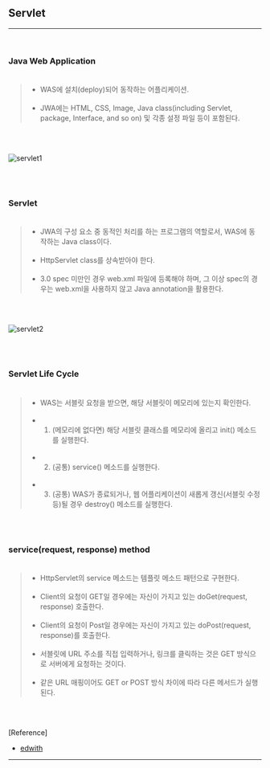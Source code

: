 Servlet
-------

---

<br>

### Java Web Application<br><br>

> -	WAS에 설치(deploy)되어 동작하는 어플리케이션.<br><br>
> -	JWA에는 HTML, CSS, Image, Java class(including Servlet, package, Interface, and so on) 및 각종 설정 파일 등이 포함된다.

<br><br>

![servlet1](https://user-images.githubusercontent.com/56240505/69651203-13775700-10b3-11ea-8140-b1bc22adc0a8.png)

<br><br>

### Servlet<br><br>

> -	JWA의 구성 요소 중 동적인 처리를 하는 프로그램의 역할로서, WAS에 동작하는 Java class이다.<br><br>
> -	HttpServlet class를 상속받아야 한다.<br><br>
> -	3.0 spec 미만인 경우 web.xml 파일에 등록해야 하며, 그 이상 spec의 경우는 web.xml을 사용하지 않고 Java annotation을 활용한다.

<br><br>

![servlet2](https://user-images.githubusercontent.com/56240505/69651204-13775700-10b3-11ea-8889-313f7c5e419c.png)

<br><br>

### Servlet Life Cycle<br><br>

> -	WAS는 서블릿 요청을 받으면, 해당 서블릿이 메모리에 있는지 확인한다.<br><br>
> -	1. (메모리에 없다면) 해당 서블릿 클래스를 메모리에 올리고 init() 메소드를 실행한다.<br><br>
> -	2. (공통) service() 메소드를 실행한다.<br><br>
> -	3. (공통) WAS가 종료되거나, 웹 어플리케이션이 새롭게 갱신(서블릿 수정 등)될 경우 destroy() 메소드를 실행한다.

<br><br>

### service(request, response) method<br><br>

> -	HttpServlet의 service 메소드는 템플릿 메소드 패턴으로 구현한다.<br><br>
> -	Client의 요청이 GET일 경우에는 자신이 가지고 있는 doGet(request, response) 호출한다.<br><br>
> -	Client의 요청이 Post일 경우에는 자신이 가지고 있는 doPost(request, response)를 호출한다.<br><br>
> -	서블릿에 URL 주소를 직접 입력하거나, 링크를 클릭하는 것은 GET 방식으로 서버에게 요청하는 것이다.<br><br>
> -	같은 URL 매핑이어도 GET or POST 방식 차이에 따라 다른 메서드가 실행된다.

<br><br>

[Reference]

-	[edwith](https://www.edwith.org/boostcourse-web/lecture/16688/)

---
